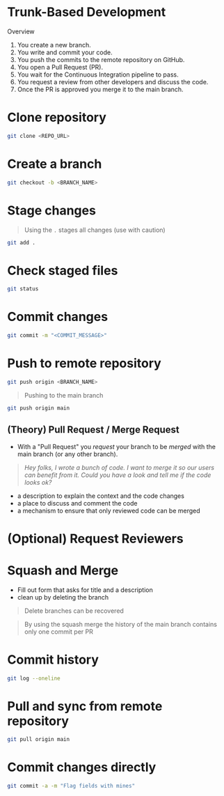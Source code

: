 # Trunk-Based Development

Overview
1. You create a new branch.
2. You write and commit your code.
3. You push the commits to the remote repository on GitHub.
4. You open a Pull Request (PR).
5. You wait for the Continuous Integration pipeline to pass.
6. You request a review from other developers and discuss the code.
7. Once the PR is approved you merge it to the main branch.

# Clone repository
```bash
git clone <REPO_URL>
```

# Create a branch
```bash
git checkout -b <BRANCH_NAME>
```

# Stage changes

> Using the `.` stages all changes (use with caution)
```bash
git add .
```

# Check staged files
```bash
git status
```

# Commit changes
```bash
git commit -m "<COMMIT_MESSAGE>"
```

# Push to remote repository
```bash
git push origin <BRANCH_NAME>
```

> Pushing to the main branch
```bash
git push origin main
```

## (Theory) Pull Request / Merge Request

- With a "Pull Request" you *request* your branch to be *merged* with the main branch (or any other branch).

> *Hey folks, I wrote a bunch of code. I want to merge it so our users can benefit from it. Could you have a look and tell me if the code looks ok?*

- a description to explain the context and the code changes
- a place to discuss and comment the code
- a mechanism to ensure that only reviewed code can be merged

# (Optional) Request Reviewers

# Squash and Merge
- Fill out form that asks for title and a description
- clean up by deleting the branch

> Delete branches can be recovered

> By using the squash merge the history of the main branch contains only one commit per PR

# Commit history
```bash
git log --oneline
```

# Pull and sync from remote repository
```bash
git pull origin main
```

# Commit changes directly
```bash
git commit -a -m "Flag fields with mines"
```

